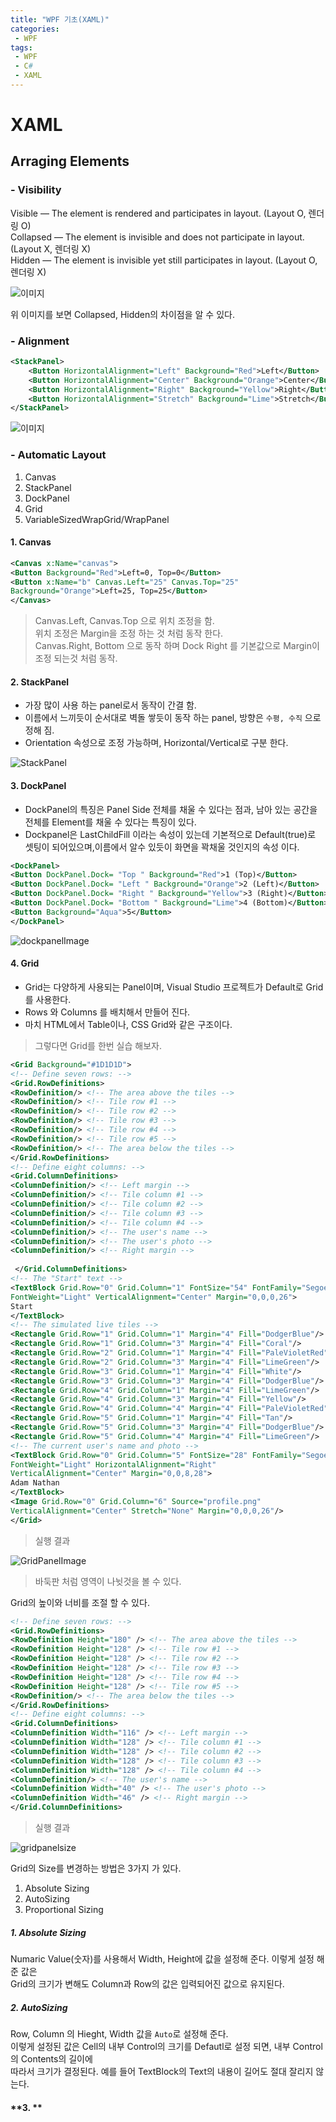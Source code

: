 ```yaml
---
title: "WPF 기초(XAML)"
categories:
 - WPF
tags:
 - WPF
 - C#
 - XAML
---
```

<!-- 이미지 Root폴더위치를 선언 함. -->
# XAML

## Arraging Elements
### - Visibility
Visible — The element is rendered and participates in layout. (Layout O, 렌더링 O)  
Collapsed — The element is invisible and does not participate in layout. (Layout X, 렌더링 X)  
Hidden — The element is invisible yet still participates in layout. (Layout O, 렌더링 X)  

![이미지](/assets/images/csharp/collapsedhiddenvisible.png)

위 이미지를 보면 Collapsed, Hidden의 차이점을 알 수 있다.


### - Alignment  

```xml
<StackPanel>
    <Button HorizontalAlignment="Left" Background="Red">Left</Button>
    <Button HorizontalAlignment="Center" Background="Orange">Center</Button>
    <Button HorizontalAlignment="Right" Background="Yellow">Right</Button>
    <Button HorizontalAlignment="Stretch" Background="Lime">Stretch</Button>
</StackPanel>
```
![이미지](/assets/images/csharp/btnarrangement.png)


### - Automatic Layout
1.  Canvas
2.  StackPanel
3.  DockPanel
4.  Grid
5.  VariableSizedWrapGrid/WrapPanel  


#### **1. Canvas**
```xml
<Canvas x:Name="canvas">
<Button Background="Red">Left=0, Top=0</Button>
<Button x:Name="b" Canvas.Left="25" Canvas.Top="25" 
Background="Orange">Left=25, Top=25</Button>
</Canvas>
```
> Canvas.Left, Canvas.Top 으로 위치 조정을 함.  
위치 조정은 Margin을 조정 하는 것 처럼 동작 한다.  
Canvas.Right, Bottom 으로 동작 하며 Dock Right 를 기본값으로 Margin이 조정 되는것 처럼 동작.  


#### **2. StackPanel**
- 가장 많이 사용 하는 panel로서 동작이 간결 함.  
- 이름에서 느끼듯이 순서대로 벽돌 쌓듯이 동작 하는 panel, 방향은 `수평, 수직` 으로 정해 짐.  
- Orientation 속성으로 조정 가능하며, Horizontal/Vertical로 구분 한다.  

![StackPanel](/assets/images/csharp/stackpanelex.png)


#### **3. DockPanel**

- DockPanel의 특징은 Panel Side 전체를 채울 수 있다는 점과, 남아 있는 공간을 전체를 Element를 채울 수 있다는 특징이 있다.  
- Dockpanel은 LastChildFill 이라는 속성이 있는데 기본적으로 Default(true)로 셋팅이 되어있으며,이름에서 알수 있듯이 화면을 꽉채울 것인지의 속성 이다.

```xml
<DockPanel>
<Button DockPanel.Dock= "Top " Background="Red">1 (Top)</Button>
<Button DockPanel.Dock= "Left " Background="Orange">2 (Left)</Button>
<Button DockPanel.Dock= "Right " Background="Yellow">3 (Right)</Button>
<Button DockPanel.Dock= "Bottom " Background="Lime">4 (Bottom)</Button>
<Button Background="Aqua">5</Button>
</DockPanel>
```
![dockpanelImage](/assets/images/csharp/dockpanelex.png)  


#### **4. Grid**
- Grid는 다양하게 사용되는 Panel이며, Visual Studio 프로젝트가 Default로 Grid를 사용한다.
- Rows 와 Columns 를 배치해서 만들어 진다.
- 마치 HTML에서 Table이나, CSS Grid와 같은 구조이다.
> 그렇다면 Grid를 한번 실습 해보자.  

```xml
<Grid Background="#1D1D1D">
<!-- Define seven rows: -->
<Grid.RowDefinitions>
<RowDefinition/> <!-- The area above the tiles -->
<RowDefinition/> <!-- Tile row #1 -->
<RowDefinition/> <!-- Tile row #2 -->
<RowDefinition/> <!-- Tile row #3 -->
<RowDefinition/> <!-- Tile row #4 -->
<RowDefinition/> <!-- Tile row #5 -->
<RowDefinition/> <!-- The area below the tiles -->
</Grid.RowDefinitions>
<!-- Define eight columns: -->
<Grid.ColumnDefinitions>
<ColumnDefinition/> <!-- Left margin -->
<ColumnDefinition/> <!-- Tile column #1 -->
<ColumnDefinition/> <!-- Tile column #2 -->
<ColumnDefinition/> <!-- Tile column #3 -->
<ColumnDefinition/> <!-- Tile column #4 -->
<ColumnDefinition/> <!-- The user's name -->
<ColumnDefinition/> <!-- The user's photo -->
<ColumnDefinition/> <!-- Right margin -->
                      
 </Grid.ColumnDefinitions>
<!-- The "Start" text -->
<TextBlock Grid.Row="0" Grid.Column="1" FontSize="54" FontFamily="Segoe UI"
FontWeight="Light" VerticalAlignment="Center" Margin="0,0,0,26">
Start
</TextBlock>
<!-- The simulated live tiles -->
<Rectangle Grid.Row="1" Grid.Column="1" Margin="4" Fill="DodgerBlue"/>
<Rectangle Grid.Row="1" Grid.Column="3" Margin="4" Fill="Coral"/>
<Rectangle Grid.Row="2" Grid.Column="1" Margin="4" Fill="PaleVioletRed"/>
<Rectangle Grid.Row="2" Grid.Column="3" Margin="4" Fill="LimeGreen"/>
<Rectangle Grid.Row="3" Grid.Column="1" Margin="4" Fill="White"/>
<Rectangle Grid.Row="3" Grid.Column="3" Margin="4" Fill="DodgerBlue"/>
<Rectangle Grid.Row="4" Grid.Column="1" Margin="4" Fill="LimeGreen"/>
<Rectangle Grid.Row="4" Grid.Column="3" Margin="4" Fill="Yellow"/>
<Rectangle Grid.Row="4" Grid.Column="4" Margin="4" Fill="PaleVioletRed"/>
<Rectangle Grid.Row="5" Grid.Column="1" Margin="4" Fill="Tan"/>
<Rectangle Grid.Row="5" Grid.Column="3" Margin="4" Fill="DodgerBlue"/>
<Rectangle Grid.Row="5" Grid.Column="4" Margin="4" Fill="LimeGreen"/>
<!-- The current user's name and photo -->
<TextBlock Grid.Row="0" Grid.Column="5" FontSize="28" FontFamily="Segoe UI"
FontWeight="Light" HorizontalAlignment="Right"
VerticalAlignment="Center" Margin="0,0,8,28">
Adam Nathan
</TextBlock>
<Image Grid.Row="0" Grid.Column="6" Source="profile.png"
VerticalAlignment="Center" Stretch="None" Margin="0,0,0,26"/>
</Grid>
```
> 실행 결과  

![GridPanelImage](/assets/images/csharp/gridpanelex.png)  
> 바둑판 처럼 영역이 나뉫것을 볼 수 있다.  


Grid의 높이와 너비를 조절 할 수 있다.

```xml
<!-- Define seven rows: -->
<Grid.RowDefinitions>
<RowDefinition Height="180" /> <!-- The area above the tiles -->
<RowDefinition Height="128" /> <!-- Tile row #1 -->
<RowDefinition Height="128" /> <!-- Tile row #2 -->
<RowDefinition Height="128" /> <!-- Tile row #3 -->
<RowDefinition Height="128" /> <!-- Tile row #4 -->
<RowDefinition Height="128" /> <!-- Tile row #5 -->
<RowDefinition/> <!-- The area below the tiles -->
</Grid.RowDefinitions>
<!-- Define eight columns: -->
<Grid.ColumnDefinitions>
<ColumnDefinition Width="116" /> <!-- Left margin -->
<ColumnDefinition Width="128" /> <!-- Tile column #1 -->
<ColumnDefinition Width="128" /> <!-- Tile column #2 -->
<ColumnDefinition Width="128" /> <!-- Tile column #3 -->
<ColumnDefinition Width="128" /> <!-- Tile column #4 -->
<ColumnDefinition/> <!-- The user's name -->
<ColumnDefinition Width="40" /> <!-- The user's photo -->
<ColumnDefinition Width="46" /> <!-- Right margin -->
</Grid.ColumnDefinitions>
```
>실행 결과  

![gridpanelsize](/assets/images/csharp/gridpanelsize.png)  

Grid의 Size를 변경하는 방법은 3가지 가 있다. 
1. Absolute Sizing
2. AutoSizing
3. Proportional Sizing

##### **1. Absolute Sizing**
Numaric Value(숫자)를 사용해서 Width, Height에 값을 설정해 준다. 이렇게 설정 해준 값은  
Grid의 크기가 변해도 Column과 Row의 값은 입력되어진 값으로 유지된다.

##### **2. AutoSizing**
Row, Column 의 Hieght, Width 값을 `Auto`로 설정해 준다.  
이렇게 설정된 값은 Cell의 내부 Control의 크기를 Defautl로 설정 되면, 내부 Control의 Contents의 길이에  
따라서 크기가 결정된다. 예를 들어 TextBlock의 Text의 내용이 길어도 절대 잘리지 않는다.

#### **3. **

